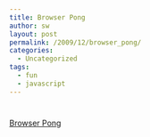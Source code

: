 ```yaml
---
title: Browser Pong
author: sw
layout: post
permalink: /2009/12/browser_pong/
categories:
  - Uncategorized
tags:
  - fun
  - javascript
---
```

# 

[Browser Pong][1]

 [1]: http://stewd.io/pong/